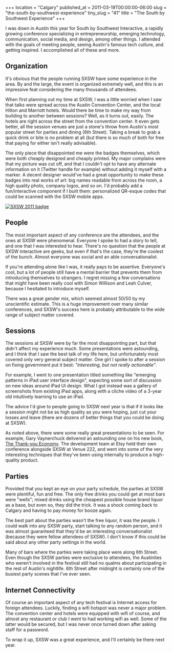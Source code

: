 +++
location = "Calgary"
published_at = 2011-03-19T00:00:00-06:00
slug = "the-south-by-southwest-experience"
tiny_slug = "41"
title = "The South by Southwest Experience"
+++

I was down in Austin this year for South by Southwest Interactive, a rapidly growing conference specializing in entrepreneurship, emerging technology, communication, social media, and design, among other things. I attended with the goals of meeting people, seeing Austin's famous tech culture, and getting inspired. I accomplished all of these and more.

Organization
------------

It's obvious that the people running SXSW have some experience in the area. By and the large, the event is organized extremely well, and this is an impressive feat considering the many thousands of attendees.

When first planning out my time at SXSW, I was a little worried when I saw that talks were spread across the Austin Convention Center, and the local Hilton and Marriott hotels. Would there be time to make my way from building to another between sessions? Well, as it turns out, easily. The hotels are right across the street from the convention center. It even gets better, all the session venues are just a stone's throw from Austin's most popular street for parties and dining (6th Street). Taking a break to grab a quick drink or bite is no problem at all (but there is so much of both for free that paying for either isn't really advisable).

The only piece that disappointed me were the badges themselves, which were both cheaply designed and cheaply printed. My major complains were that my picture was cut off, and that I couldn't opt to have any alternate information on it (Twitter handle for example) without adding it myself with a marker. A decent designer would've had a great opportunity to make these badges into real works of art: big names readable from across the room, a high quality photo, company logos, and so on. I'd probably add a fun/interactive component if I built them: personalized QR-esque codes that could be scanned with the SXSW mobile apps.

<a href="http://www.flickr.com/photos/brandurleach/5518093354/"><img src="https://farm6.static.flickr.com/5171/5518093354_8e389682c4.jpg" alt="SXSW 2011 badge" /></a>

People
------

The most important aspect of any conference are the attendees, and the ones at SXSW were phenomenal. Everyone I spoke to had a story to tell, and one that I was interested to hear. There's no question that the people at SXSW interactive are geeks, but even if that's the case, they're the coolest of the bunch. Almost everyone was social and an able conversationalist.

If you're attending alone like I was, it really pays to be assertive. Everyone's cool, but a lot of people still have a mental barrier that prevents them from introducing themselves to strangers. I regret missing a few conversations that might have been really cool with Simon Willison and Leah Culver, because I hesitated to introduce myself.

There was a great gender mix, which seemed almost 50/50 by my unscientific estimate. This is a huge improvement over many similar conferences, and SXSW's success here is probably attributable to the wide range of subject matter covered.

Sessions
--------

The sessions at SXSW were by far the most disappointing part, but that didn't affect my experience much. Some presentations were astounding, and I think that I saw the best talk of my life here, but unfortunately most covered only very general subject matter. One girl I spoke to after a session on fixing government put it best: _"interesting, but not really actionable"_.

For example, I went to one presentation titled something like "emerging patterns in iPad user interface design", expecting some sort of discussion on new ideas around iPad UI design. What I got instead was a gallery of screenshots from existing iPad apps, along with a cliche video of a 3-year old intuitively learning to use an iPad.

The advice I'd give to people going to SXSW next year is that if it looks like a session might not be as high quality as you were hoping, just cut your losses and leave (there are dozens of better things that you could be doing at SXSW).

As noted above, there were some really great presentations to be seen. For example, Gary Vaynerchuck delivered an astounding one on his new book, [The Thank-you Economy](http://thankyoueconomybook.com/). The development team at Etsy held their own conference alongside SXSW at Venue 222, and went into some of the very interesting techniques that they've been using internally to produce a high-quality product.

Parties
-------

Provided that you kept an eye on your party schedule, the parties at SXSW were plentiful, fun and free. The only free drinks you could get at most bars were "wells"; mixed drinks using the cheapest possible house brand liquor as a base, but even so, they did the trick. It was a shock coming back to Calgary and having to pay money for booze again.

The best part about the parties wasn't the free liquor, it was the people. I could walk into any SXSW party, start talking to any random person, and it was almost guaranteed that they'd be an interesting conversationalist (because they were fellow attendees of SXSW). I don't know if this could be said about any other party settings in the world.

Many of bars where the parties were taking place were along 6th Street. Even though the SXSW parties were exclusive to attendees, the Austinites who weren't involved in the festival still had no qualms about participating in the rest of Austin's nightlife. 6th Street after midnight is certainly one of the busiest party scenes that I've ever seen.

Internet Connectivity
---------------------

Of course an important aspect of any tech festival is Internet access for foreign attendees. Luckily, finding a wifi hotspot was never a major problem. The convention center and hotels were equipped with wifi of course, and almost any restaurant or club I went to had working wifi as well. Some of the latter would be secured, but I was never once turned down after asking staff for a password.

To wrap it up, SXSW was a great experience, and I'll certainly be there next year.
